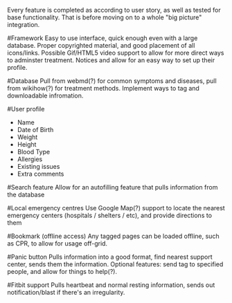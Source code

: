 Every feature is completed as according to user story, as well as tested for base functionality. That is before moving on to a whole "big picture" integration.

#Framework
Easy to use interface, quick enough even with a large database. Proper copyrighted material, and good placement of all icons/links. Possible Gif/HTML5 video support to allow for more direct ways to adminster treatment. Notices and allow for an easy way to set up their profile.

#Database
Pull from webmd(?) for common symptoms and diseases, pull from wikihow(?) for treatment methods. Implement ways to tag and downloadable infromation.

#User profile
* Name
* Date of Birth
* Weight
* Height
* Blood Type
* Allergies
* Existing issues
* Extra comments

#Search feature
Allow for an autofilling feature that pulls information from the database

#Local emergency centres
Use Google Map(?) support to locate the nearest emergency centers (hospitals / shelters / etc), and provide directions to them

#Bookmark (offline access)
Any tagged pages can be loaded offline, such as CPR, to allow for usage off-grid.

#Panic button
Pulls information into a good format, find nearest support center, sends them the information. Optional features: send tag to specified people, and allow for things to help(?).

#Fitbit support
Pulls heartbeat and normal resting information, sends out notification/blast if there's an irregularity.
